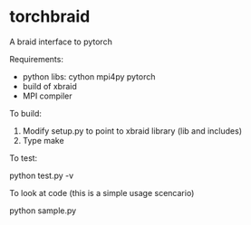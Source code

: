 # torchbraid

A braid interface to pytorch

Requirements:
  + python libs:
    cython
    mpi4py
    pytorch
  + build of xbraid
  + MPI compiler

To build:

  1) Modify setup.py to point to xbraid library (lib and includes)
  2) Type make

To test:

  python test.py -v 

To look at code (this is a simple usage scencario)

  python sample.py
